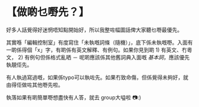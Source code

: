 # 【做啲乜嘢先？】

好多人話覺得好迷惘唔知點開始好，所以我整咗幅圖話俾大家聽乜嘢最優先。

其實喺「編輯控制室」有度寫住「未執嘅詞條（隨機）」，底下係未執嘅嘢。入面有一啲係得個「x」字，有啲係有英文解釋、有例句。如果你見到啲 1) 有英文、冇粵文， 2) 有例句但係格式亂晒 － 呢啲應該係其他舊詞典入面嘅 *基本詞*，應該優先執靚佢先。

有人執過寫過嘅，如果係typo可以執咗先。如果冇致命傷，但係覺得未夠好，就由得佢做咗其他嘢先啦。

執落如果有啲簡單嘢想盡快有人答，就去 group大嗌啦 📷:)

